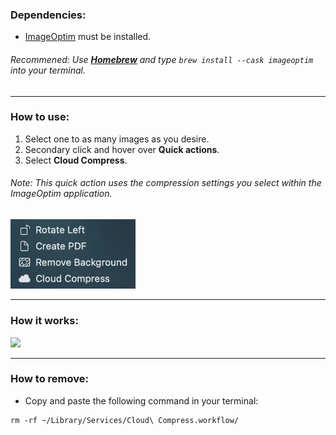 ### Dependencies:

- [ImageOptim](https://imageoptim.com/mac) must be installed.

###### _Recommened:_ Use **[Homebrew](https://brew.sh/)** and type `brew install --cask imageoptim` into your terminal.

<hr>

### How to use:

1. Select one to as many images as you desire.
2. Secondary click and hover over **Quick actions**.
3. Select **Cloud Compress**.

###### _Note:_ This quick action uses the compression settings you select within the ImageOptim application.

<p align="left"><img src= README.jpg width="200"></p>

<hr>

### How it works:

<p align="left"><img src= https://raw.githubusercontent.com/mylesotoole/CompressForGooglePhotos/main/Compress%20For%20Google%20Photos.workflow/Contents/QuickLook/Preview.png width="600"></p>

<hr>

### How to remove:

- Copy and paste the following command in your terminal:

```
rm -rf ~/Library/Services/Cloud\ Compress.workflow/
```

